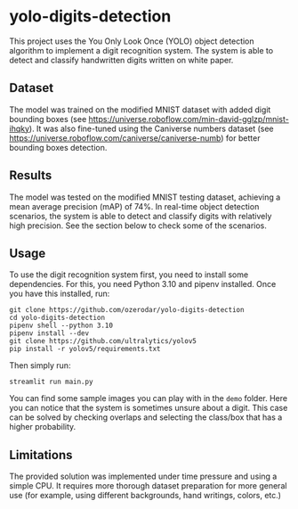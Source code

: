 # yolo-digits-detection
This project uses the You Only Look Once (YOLO) object detection algorithm to implement a digit recognition system. The system is able to detect and classify handwritten digits written on white paper.

## Dataset
The model was trained on the modified MNIST dataset with added digit bounding boxes (see https://universe.roboflow.com/min-david-gglzp/mnist-ihqky). It was also fine-tuned using the Caniverse numbers dataset (see https://universe.roboflow.com/caniverse/caniverse-numb) for better bounding boxes detection.

## Results
The model was tested on the modified MNIST testing dataset, achieving a mean average precision (mAP) of 74%. In real-time object detection scenarios, the system is able to detect and classify digits with relatively high precision. See the section below to check some of the scenarios.

## Usage
To use the digit recognition system first, you need to install some dependencies. For this, you need Python 3.10 and pipenv installed. Once you have this installed, run:

```
git clone https://github.com/ozerodar/yolo-digits-detection
cd yolo-digits-detection
pipenv shell --python 3.10
pipenv install --dev
git clone https://github.com/ultralytics/yolov5
pip install -r yolov5/requirements.txt 
```

Then simply run:

```
streamlit run main.py
```

You can find some sample images you can play with in the `demo` folder. Here you can notice that the system is sometimes unsure about a digit. This case can be solved by checking overlaps and selecting the class/box that has a higher probability.

## Limitations
The provided solution was implemented under time pressure and using a simple CPU. It requires more thorough dataset preparation for more general use (for example, using different backgrounds, hand writings, colors, etc.)
